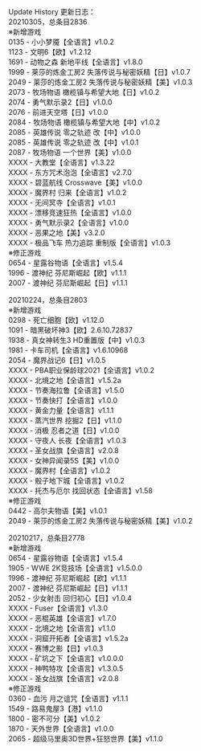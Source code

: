 Update History 更新日志：  
20210305，总条目2836  
※新增游戏  
0135 - 小小梦魇【全语言】v1.0.2  
1123 - 文明6【欧】v1.2.12  
1691 - 动物之森 新地平线【全语言】v1.8.0  
1999 - 莱莎的炼金工房2 失落传说与秘密妖精【日】v1.0.7  
2049 - 莱莎的炼金工房2 失落传说与秘密妖精【美】v1.0.3  
2073 - 牧场物语 橄榄镇与希望大地【日】v1.0.2  
2074 - 勇气默示录2【日】v1.0.0  
2076 - 前进天空塔【日】v1.0.0  
2084 - 牧场物语 橄榄镇与希望大地【中】v1.0.2  
2085 - 英雄传说 零之轨迹 改【中】v1.0.0  
2085 - 英雄传说 零之轨迹 改【中】v1.0.1  
2087 - 牧场物语 一个世界【美】v1.0.0  
XXXX - 大教堂【全语言】v1.3.22  
XXXX - 东方咒术泡泡【全语言】v2.7.0  
XXXX - 碧蓝航线 Crosswave【美】v1.0.0  
XXXX - 魔界村 归来【全语言】v1.0.2  
XXXX - 无间冥寺【全语言】v1.0.1  
XXXX - 漂移竞速狂热【全语言】v1.0.0  
XXXX - 勇气默示录2【全语言】v1.0.0  
XXXX - 恶果之地【美】v3.2.0  
XXXX - 极品飞车 热力追踪 重制版【全语言】v1.0.3  
※修正游戏  
0654 - 星露谷物语【全语言】v1.5.4  
1996 - 渡神纪 芬尼斯崛起【欧】v1.1.1  
2007 - 渡神纪 芬尼斯崛起【日】v1.1.1  
  
20210224，总条目2803  
※新增游戏  
0298 - 死亡细胞【欧】v1.12.0  
1091 - 暗黑破坏神3【欧】2.6.10.72837  
1938 - 真女神转生3 HD重置版【中】v1.0.3  
1981 - 卡车司机【全语言】v1.6.10968  
2054 - 魔界战记6【日】v1.0.5  
XXXX - PBA职业保龄球2021【全语言】v1.0.2  
XXXX - 北境之地【全语言】v1.5.2a  
XXXX - 节奏海拉鲁【全语言】v1.5.0  
XXXX - 节奏快打【全语言】v1.0.0  
XXXX - 黄金力量【全语言】v1.1.1  
XXXX - 蒸汽世界 挖掘2【日】v1.1.0  
XXXX - 消极 忍者之道【日】v1.0.0  
XXXX - 守夜人 长夜【全语言】v1.0.3  
XXXX - 圣女战旗【全语言】v2.0.8  
XXXX - 女神异闻录5S【美】v1.0.0  
XXXX - 魔界村【全语言】v1.0.2  
XXXX - 骰子地下城【全语言】v1.0.2  
XXXX - 托杰与厄尔 找回状态【全语言】v1.58  
※修正游戏  
0442 - 高尔夫物语【美】v1.0.1  
2049 - 莱莎的炼金工房2 失落传说与秘密妖精【美】v1.0.2  
  
20210217，总条目2778  
※新增游戏  
0654 - 星露谷物语【全语言】v1.5.4  
1905 - WWE 2K竞技场【全语言】v1.5.0.0  
1996 - 渡神纪 芬尼斯崛起【欧】v1.1.1  
2007 - 渡神纪 芬尼斯崛起【日】v1.1.1  
2052 - 少女射击 回归初心【日】v1.0.4  
XXXX - Fuser【全语言】v1.3.0  
XXXX - 恶棍英雄【全语言】v1.7.0  
XXXX - 北境之地【全语言】v1.1.0  
XXXX - 洞窟开拓者【全语言】v1.5.2a  
XXXX - 赛博之影【日】v1.0.3  
XXXX - 矿坑之下【全语言】v1.0.0.0  
XXXX - 神鸭特攻【全语言】v1.3.0.5  
XXXX - 圣女战旗【全语言】v2.0.8  
※修正游戏  
0360 - 血污 月之诅咒【全语言】v1.1.1  
1549 - 路易鬼屋3【港】v1.1.0  
1800 - 密不可分【美】v1.0.2  
1870 - 天外世界【全语言】v1.0.0  
2065 - 超级马里奥3D世界+狂怒世界【美】v1.1.0
